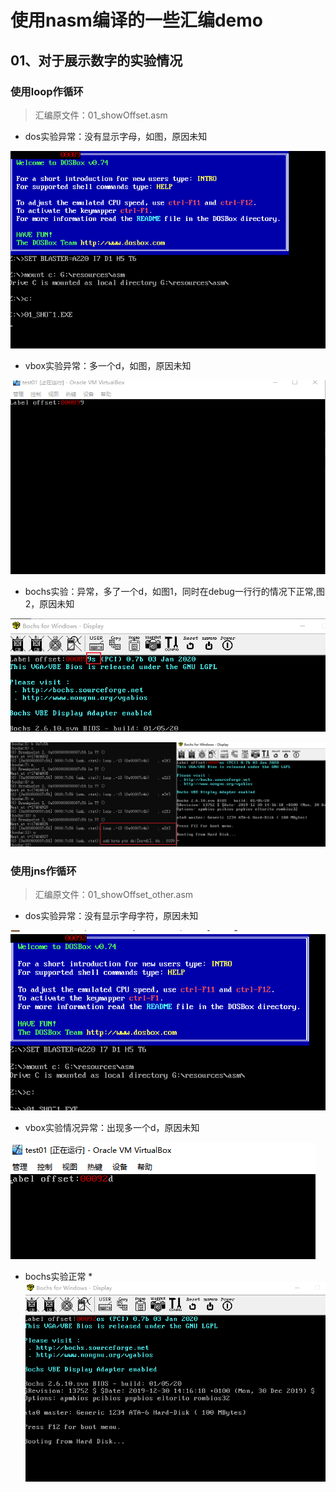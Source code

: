 # 使用nasm编译的一些汇编demo
## 01、对于展示数字的实验情况

### 使用loop作循环

> 汇编原文件：01_showOffset.asm

* dos实验异常：没有显示字母，如图，原因未知

![image-20210414010823790](img\readme\image-20210414010823790.png)

* vbox实验异常：多一个d，如图，原因未知

![image-20210414010255356](img\readme\image-20210414010255356.png)

* bochs实验：异常，多了一个d，如图1，同时在debug一行行的情况下正常,图2，原因未知

![image-20210414010433831](img\readme\image-20210414010433831.png)

![image-20210414010631527](img\readme\image-20210414010631527.png)

### 使用jns作循环

> 汇编原文件：01_showOffset_other.asm

* dos实验异常：没有显示字母字符，原因未知

![image-20210414005704888](img\readme\image-20210414005704888.png)

* vbox实验情况异常：出现多一个d，原因未知

![image-20210414005141679](img\readme\image-20210414005141679.png)

* bochs实验正常
*![image-20210414005358408](img\readme\image-20210414005358408.png)